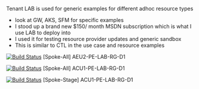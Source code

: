Tenant LAB is used for generic examples for different adhoc resource types
- look at GW, AKS, SFM for specific examples
- I stood up a brand new $150/ month MSDN subscription which is what I use LAB to deploy into
- I used it for testing resource provider updates and generic sandbox
- This is similar to CTL in the use case and resource examples

[![Build Status](https://dev.azure.com/AzureDeploymentFramework/ADF/_apis/build/status%2FLAB%2F%5BSpoke-All%5D%20AEU2-PE-LAB-RG-D1?branchName=main)](https://dev.azure.com/AzureDeploymentFramework/ADF/_build/latest?definitionId=51&branchName=main) [Spoke-All] AEU2-PE-LAB-RG-D1

[![Build Status](https://dev.azure.com/AzureDeploymentFramework/ADF/_apis/build/status%2FLAB%2F%5BSpoke-All%5D%20ACU1-PE-LAB-RG-D1?branchName=main)](https://dev.azure.com/AzureDeploymentFramework/ADF/_build/latest?definitionId=47&branchName=main) [Spoke-All] ACU1-PE-LAB-RG-D1

[![Build Status](https://dev.azure.com/AzureDeploymentFramework/ADF/_apis/build/status%2FLAB%2F%5BSpoke-Stage%5D%20ACU1-PE-LAB-RG-D1?branchName=main)](https://dev.azure.com/AzureDeploymentFramework/ADF/_build/latest?definitionId=48&branchName=main) [Spoke-Stage] ACU1-PE-LAB-RG-D1